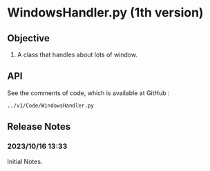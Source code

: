 # WindowsHandler.py (1th version)
## Objective
1. A class that handles about lots of window.
## API
See the comments of code, which is available at GitHub :

    ../v1/Code/WindowsHandler.py

## Release Notes
### 2023/10/16 13:33 
Initial Notes.
